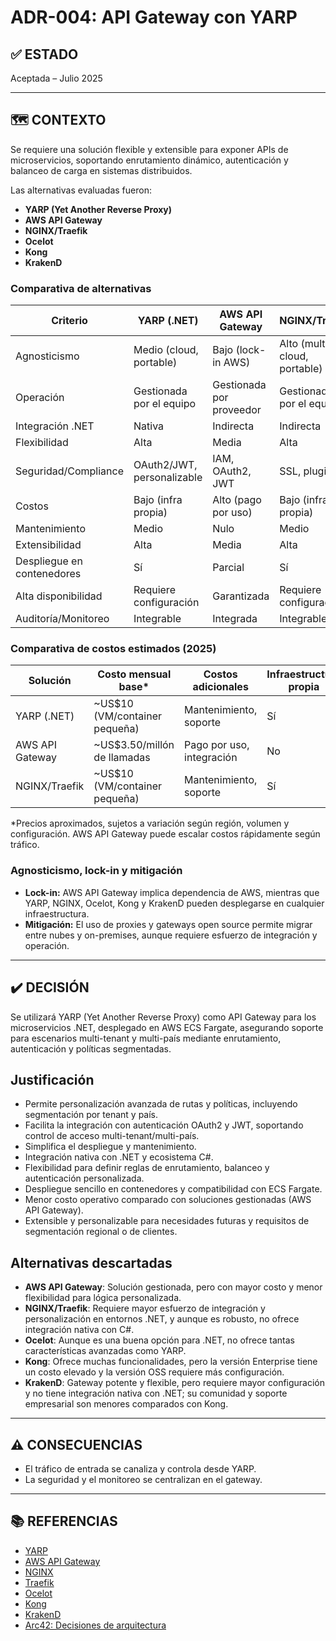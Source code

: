 # ADR-004: API Gateway con YARP

## ✅ ESTADO

Aceptada – Julio 2025

---

## 🗺️ CONTEXTO

Se requiere una solución flexible y extensible para exponer APIs de microservicios, soportando enrutamiento dinámico, autenticación y balanceo de carga en sistemas distribuidos.

Las alternativas evaluadas fueron:

- **YARP (Yet Another Reverse Proxy)**
- **AWS API Gateway**
- **NGINX/Traefik**
- **Ocelot**
- **Kong**
- **KrakenD**

### Comparativa de alternativas

| Criterio                | YARP (.NET)        | AWS API Gateway   | NGINX/Traefik    |
|------------------------|--------------------|-------------------|------------------|
| Agnosticismo           | Medio (cloud, portable) | Bajo (lock-in AWS) | Alto (multi-cloud, portable) |
| Operación              | Gestionada por el equipo     | Gestionada por proveedor        | Gestionada por el equipo   |
| Integración .NET       | Nativa             | Indirecta         | Indirecta        |
| Flexibilidad           | Alta               | Media             | Alta             |
| Seguridad/Compliance   | OAuth2/JWT, personalizable | IAM, OAuth2, JWT | SSL, plugins     |
| Costos                 | Bajo (infra propia) | Alto (pago por uso) | Bajo (infra propia) |
| Mantenimiento          | Medio              | Nulo              | Medio            |
| Extensibilidad         | Alta               | Media             | Alta             |
| Despliegue en contenedores | Sí              | Parcial           | Sí               |
| Alta disponibilidad    | Requiere configuración | Garantizada      | Requiere configuración |
| Auditoría/Monitoreo    | Integrable         | Integrada         | Integrable        |

### Comparativa de costos estimados (2025)

| Solución        | Costo mensual base* | Costos adicionales | Infraestructura propia |
|-----------------|---------------------|--------------------|-----------------------|
| YARP (.NET)     | ~US$10 (VM/container pequeña) | Mantenimiento, soporte | Sí                    |
| AWS API Gateway | ~US$3.50/millón de llamadas | Pago por uso, integración | No                    |
| NGINX/Traefik   | ~US$10 (VM/container pequeña) | Mantenimiento, soporte | Sí                    |

*Precios aproximados, sujetos a variación según región, volumen y configuración. AWS API Gateway puede escalar costos rápidamente según tráfico.

### Agnosticismo, lock-in y mitigación

- **Lock-in:** AWS API Gateway implica dependencia de AWS, mientras que YARP, NGINX, Ocelot, Kong y KrakenD pueden desplegarse en cualquier infraestructura.
- **Mitigación:** El uso de proxies y gateways open source permite migrar entre nubes y on-premises, aunque requiere esfuerzo de integración y operación.

---

## ✔️ DECISIÓN

Se utilizará YARP (Yet Another Reverse Proxy) como API Gateway para los microservicios .NET, desplegado en AWS ECS Fargate, asegurando soporte para escenarios multi-tenant y multi-país mediante enrutamiento, autenticación y políticas segmentadas.

## Justificación

- Permite personalización avanzada de rutas y políticas, incluyendo segmentación por tenant y país.
- Facilita la integración con autenticación OAuth2 y JWT, soportando control de acceso multi-tenant/multi-país.
- Simplifica el despliegue y mantenimiento.
- Integración nativa con .NET y ecosistema C#.
- Flexibilidad para definir reglas de enrutamiento, balanceo y autenticación personalizada.
- Despliegue sencillo en contenedores y compatibilidad con ECS Fargate.
- Menor costo operativo comparado con soluciones gestionadas (AWS API Gateway).
- Extensible y personalizable para necesidades futuras y requisitos de segmentación regional o de clientes.

## Alternativas descartadas

- **AWS API Gateway**: Solución gestionada, pero con mayor costo y menor flexibilidad para lógica personalizada.
- **NGINX/Traefik**: Requiere mayor esfuerzo de integración y personalización en entornos .NET, y aunque es robusto, no ofrece integración nativa con C#.
- **Ocelot**: Aunque es una buena opción para .NET, no ofrece tantas características avanzadas como YARP.
- **Kong**: Ofrece muchas funcionalidades, pero la versión Enterprise tiene un costo elevado y la versión OSS requiere más configuración.
- **KrakenD**: Gateway potente y flexible, pero requiere mayor configuración y no tiene integración nativa con .NET; su comunidad y soporte empresarial son menores comparados con Kong.

---

## ⚠️ CONSECUENCIAS

- El tráfico de entrada se canaliza y controla desde YARP.
- La seguridad y el monitoreo se centralizan en el gateway.

---

## 📚 REFERENCIAS

- [YARP](https://microsoft.github.io/reverse-proxy/)
- [AWS API Gateway](https://docs.aws.amazon.com/apigateway/latest/developerguide/welcome.html)
- [NGINX](https://www.nginx.com/resources/wiki/)
- [Traefik](https://doc.traefik.io/traefik/)
- [Ocelot](https://ocelot.readthedocs.io/en/latest/)
- [Kong](https://docs.konghq.com/)
- [KrakenD](https://www.krakend.io/docs/)
- [Arc42: Decisiones de arquitectura](https://arc42.org/decision/)
